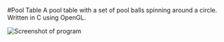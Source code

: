 #Pool Table
A pool table with a set of pool balls spinning around a circle. Written in C using OpenGL.

![Screenshot of program](https://i.imgur.com/0yeAxww.png)
